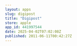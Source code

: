 ```yaml
---
layout: apps
slug: digipost
title: "Digipost"
store: apple
app_id: 441997544
date: 2025-04-02T07:02:08Z
published: 2011-06-11T00:42:27Z
---
```

